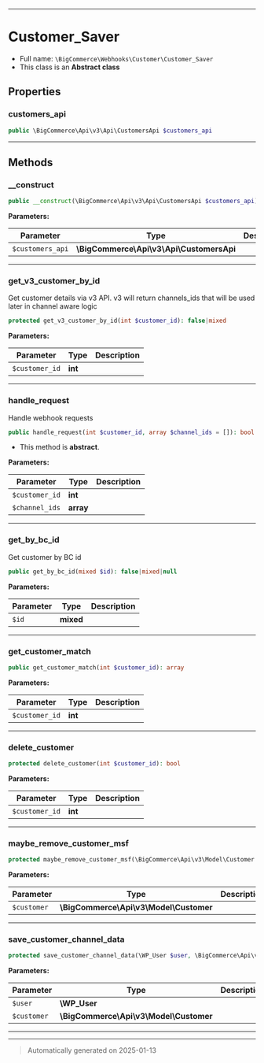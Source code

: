 ***

# Customer_Saver





* Full name: `\BigCommerce\Webhooks\Customer\Customer_Saver`
* This class is an **Abstract class**



## Properties


### customers_api



```php
public \BigCommerce\Api\v3\Api\CustomersApi $customers_api
```







***

## Methods


### __construct



```php
public __construct(\BigCommerce\Api\v3\Api\CustomersApi $customers_api): mixed
```








**Parameters:**

| Parameter | Type | Description |
|-----------|------|-------------|
| `$customers_api` | **\BigCommerce\Api\v3\Api\CustomersApi** |  |





***

### get_v3_customer_by_id

Get customer details via v3 API. v3 will return channels_ids that will be used later in channel aware logic

```php
protected get_v3_customer_by_id(int $customer_id): false|mixed
```








**Parameters:**

| Parameter | Type | Description |
|-----------|------|-------------|
| `$customer_id` | **int** |  |





***

### handle_request

Handle webhook requests

```php
public handle_request(int $customer_id, array $channel_ids = []): bool
```




* This method is **abstract**.



**Parameters:**

| Parameter | Type | Description |
|-----------|------|-------------|
| `$customer_id` | **int** |  |
| `$channel_ids` | **array** |  |





***

### get_by_bc_id

Get customer by BC id

```php
public get_by_bc_id(mixed $id): false|mixed|null
```








**Parameters:**

| Parameter | Type | Description |
|-----------|------|-------------|
| `$id` | **mixed** |  |





***

### get_customer_match



```php
public get_customer_match(int $customer_id): array
```








**Parameters:**

| Parameter | Type | Description |
|-----------|------|-------------|
| `$customer_id` | **int** |  |





***

### delete_customer



```php
protected delete_customer(int $customer_id): bool
```








**Parameters:**

| Parameter | Type | Description |
|-----------|------|-------------|
| `$customer_id` | **int** |  |





***

### maybe_remove_customer_msf



```php
protected maybe_remove_customer_msf(\BigCommerce\Api\v3\Model\Customer $customer): bool
```








**Parameters:**

| Parameter | Type | Description |
|-----------|------|-------------|
| `$customer` | **\BigCommerce\Api\v3\Model\Customer** |  |





***

### save_customer_channel_data



```php
protected save_customer_channel_data(\WP_User $user, \BigCommerce\Api\v3\Model\Customer $customer): void
```








**Parameters:**

| Parameter | Type | Description |
|-----------|------|-------------|
| `$user` | **\WP_User** |  |
| `$customer` | **\BigCommerce\Api\v3\Model\Customer** |  |





***


***
> Automatically generated on 2025-01-13
